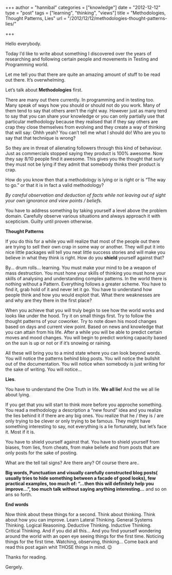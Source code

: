 +++
author = "hannibal"
categories = ["knowledge"]
date = "2012-12-12"
type = "post"
tags = ["learning", "thinking", "views"]
title = "Methodologies, Thought Patterns, Lies"
url = "/2012/12/12/methodologies-thought-patterns-lies/"

+++

Hello everybody.

Today I&#8217;d like to write about something I discovered over the years of researching and following certain people and movements in Testing and Programming world. 

Let me tell you that there are quite an amazing amount of stuff to be read out there. It&#8217;s overwhelming.

Let&#8217;s talk about **Methodologies** first.

There are many out there currently. In programming and in testing too. Many speak of ways how you should or should not do you work. Many of them tend to say that others aren&#8217;t the right way. However just as many tend to say that you can share your knowledge or you can only partially use that particular methodology because they realised that if they say others are crap they close themselves from evolving and they create a way of thinking that will say: Ohhh yeah? You can&#8217;t tell me what I should do! Who are you to say that that technique is wrong? 

So they are in threat of alienating followers through this kind of behaviour. Just as commercials stopped saying they product is 100% awesome. Now they say 8/10 people find it awesome. This gives you the thought that surly they must not be lying if they admit that somebody thinks their product is crap. 

How do you know then that a methodology is lying or is right or is &#8220;The way to go.&#8221; or that it is in fact a valid methodology? 

_By careful observation and deduction of facts while not leaving out of sight your own ignorance and view points / beliefs._

You have to address something by taking yourself a level above the problem domain. Carefully observe various situations and always approach it with scepticism. Guilty until proven otherwise.

**Thought Patterns**

If you do this for a while you will realize that most of the people out there are trying to sell their own crap in some way or another. They will put it into nice little packages will tell you neat little success stories and will make you believe in what they think is right. How do you **shield** yourself against that? 

By&#8230; drum rolls&#8230; learning. You must make your mind to be a weapon of mass destruction. You must hone your skills of thinking you must hone your skills of analysing and understanding complex patterns. In the world there is nothing without a Pattern. Everything follows a greater scheme. You have to find it, grab hold of it and never let it go. You have to understand how people think and how you would exploit that. What there weaknesses are and why are they there in the first place? 

When you achieve that you will truly begin to see how the world works and looks like under the hood. Try it on small things first. Try to follow the thought patterns of your coworker. Try to note down his mood changes based on days and current view point. Based on news and knowledge that you can attain from his life. After a while you will be able to predict certain moves and mood changes. You will begin to predict working capacity based on the sun is up or not or if it&#8217;s snowing or raining. 

All these will bring you to a mind state where you can look beyond words. You will notice the patterns behind blog posts. You will notice the bullshit out of the documentation. You will notice when somebody is just writing for the sake of writing. You will notice&#8230;

**Lies**.

You have to understand the One Truth in life. **We all lie!** And the we all lie about lying. 

If you get that you will start to think more before you approche something. You read a methodology a description a &#8220;new found&#8221; idea and you realize the lies behind it if there are any big ones. You realize that he / they is / are only trying to be clever or only trying to be famous. They might have something interesting to say, not everything is a lie fortunately, but let&#8217;s face it. Most if it is. 

You have to shield yourself against that. You have to shield yourself from biases, from lies, from cheats, from make beliefe and from posts that are only posts for the sake of posting.

What are the tell tail signs? Are there any? Of course there are..
  
**Big words, Punctuation and visually carefully constructed blog posts( usually tries to hide something between a facade of good looks), few practical examples, too much of: &#8220;&#8230;then this will definitely help you improve&#8230;&#8221;, too much talk without saying anything interesting&#8230;** and so on ans so forth.

**End words**

Now think about these things for a second. Think about thinking. Think about how you can improve. Learn Lateral Thinking. General Systems Thinking. Logical Reasoning. Deductive Thinking. Inductive Thinking. Critical Thinking. And if you did all this&#8230; And you find yourself wondering around the world with an open eye seeing things for the first time. Noticing things for the first time. Watching, observing, thinking&#8230; Come back and read this post again whit THOSE things in mind. 😉

Thanks for reading.
  
Gergely.